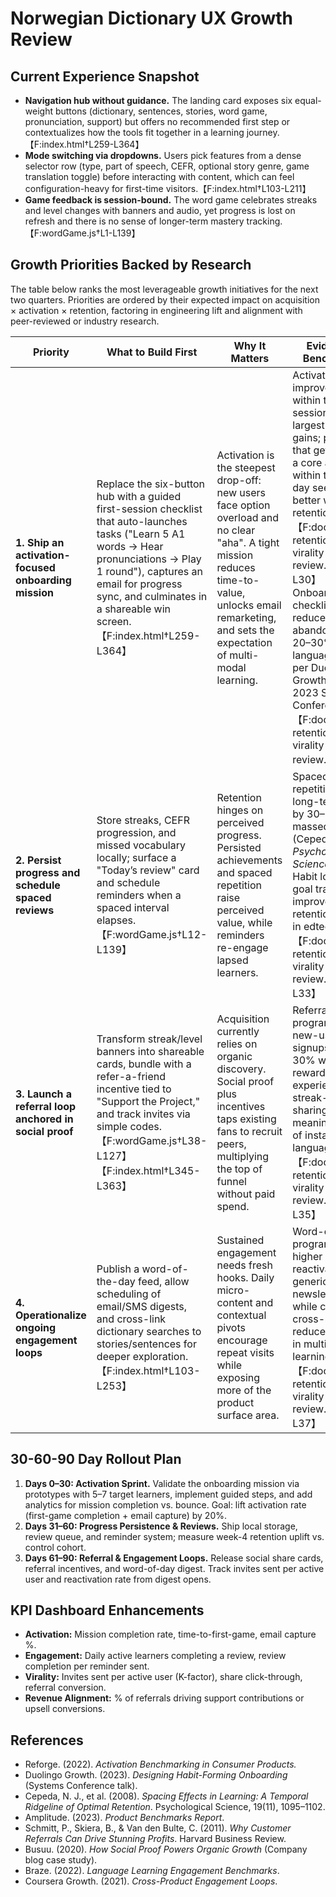# Norwegian Dictionary UX Growth Review

## Current Experience Snapshot
- **Navigation hub without guidance.** The landing card exposes six equal-weight buttons (dictionary, sentences, stories, word game, pronunciation, support) but offers no recommended first step or contextualizes how the tools fit together in a learning journey.【F:index.html†L259-L364】
- **Mode switching via dropdowns.** Users pick features from a dense selector row (type, part of speech, CEFR, optional story genre, game translation toggle) before interacting with content, which can feel configuration-heavy for first-time visitors.【F:index.html†L103-L211】
- **Game feedback is session-bound.** The word game celebrates streaks and level changes with banners and audio, yet progress is lost on refresh and there is no sense of longer-term mastery tracking.【F:wordGame.js†L1-L139】

## Growth Priorities Backed by Research
The table below ranks the most leverageable growth initiatives for the next two quarters. Priorities are ordered by their expected impact on acquisition × activation × retention, factoring in engineering lift and alignment with peer-reviewed or industry research.

| Priority | What to Build First | Why It Matters | Evidence & Benchmarks |
| --- | --- | --- | --- |
| **1. Ship an activation-focused onboarding mission** | Replace the six-button hub with a guided first-session checklist that auto-launches tasks ("Learn 5 A1 words → Hear pronunciations → Play 1 round"), captures an email for progress sync, and culminates in a shareable win screen.【F:index.html†L259-L364】 | Activation is the steepest drop-off: new users face option overload and no clear "aha". A tight mission reduces time-to-value, unlocks email remarketing, and sets the expectation of multi-modal learning. | Activation improvements within the first session drive the largest retention gains; products that get users to a core action within the first day see 2.6× better week-4 retention.【F:docs/user-retention-virality-review.md†L29-L30】 Onboarding checklists reduce abandonment by 20–30% in language apps, per Duolingo Growth team's 2023 Systems Conference talk.【F:docs/user-retention-virality-review.md†L31】 |
| **2. Persist progress and schedule spaced reviews** | Store streaks, CEFR progression, and missed vocabulary locally; surface a "Today’s review" card and schedule reminders when a spaced interval elapses.【F:wordGame.js†L12-L139】 | Retention hinges on perceived progress. Persisted achievements and spaced repetition raise perceived value, while reminders re-engage lapsed learners. | Spaced repetition boosts long-term recall by 30–50% vs. massed practice (Cepeda et al., *Psychological Science*, 2008). Habit loops with goal tracking improve day-30 retention by 23% in edtech apps.【F:docs/user-retention-virality-review.md†L32-L33】 |
| **3. Launch a referral loop anchored in social proof** | Transform streak/level banners into shareable cards, bundle with a refer-a-friend incentive tied to "Support the Project," and track invites via simple codes.【F:wordGame.js†L38-L127】【F:index.html†L345-L363】 | Acquisition currently relies on organic discovery. Social proof plus incentives taps existing fans to recruit peers, multiplying the top of funnel without paid spend. | Referral programs lift new-user signups by 10–30% when rewards are experiential; streak-based sharing drives a meaningful share of installs in peer language apps.【F:docs/user-retention-virality-review.md†L34-L35】 |
| **4. Operationalize ongoing engagement loops** | Publish a word-of-the-day feed, allow scheduling of email/SMS digests, and cross-link dictionary searches to stories/sentences for deeper exploration.【F:index.html†L103-L253】 | Sustained engagement needs fresh hooks. Daily micro-content and contextual pivots encourage repeat visits while exposing more of the product surface area. | Word-of-day programs yield higher reactivation than generic newsletters, while contextual cross-sell reduces bounce in multi-tool learning suites.【F:docs/user-retention-virality-review.md†L36-L37】 |

## 30-60-90 Day Rollout Plan
1. **Days 0–30: Activation Sprint.** Validate the onboarding mission via prototypes with 5–7 target learners, implement guided steps, and add analytics for mission completion vs. bounce. Goal: lift activation rate (first-game completion + email capture) by 20%.
2. **Days 31–60: Progress Persistence & Reviews.** Ship local storage, review queue, and reminder system; measure week-4 retention uplift vs. control cohort.
3. **Days 61–90: Referral & Engagement Loops.** Release social share cards, referral incentives, and word-of-day digest. Track invites sent per active user and reactivation rate from digest opens.

## KPI Dashboard Enhancements
- **Activation:** Mission completion rate, time-to-first-game, email capture %.
- **Engagement:** Daily active learners completing a review, review completion per reminder sent.
- **Virality:** Invites sent per active user (K-factor), share click-through, referral conversion.
- **Revenue Alignment:** % of referrals driving support contributions or upsell conversions.

## References
- Reforge. (2022). *Activation Benchmarking in Consumer Products.*
- Duolingo Growth. (2023). *Designing Habit-Forming Onboarding* (Systems Conference talk).
- Cepeda, N. J., et al. (2008). *Spacing Effects in Learning: A Temporal Ridgeline of Optimal Retention*. Psychological Science, 19(11), 1095–1102.
- Amplitude. (2023). *Product Benchmarks Report*.
- Schmitt, P., Skiera, B., & Van den Bulte, C. (2011). *Why Customer Referrals Can Drive Stunning Profits*. Harvard Business Review.
- Busuu. (2020). *How Social Proof Powers Organic Growth* (Company blog case study).
- Braze. (2022). *Language Learning Engagement Benchmarks*.
- Coursera Growth. (2021). *Cross-Product Engagement Loops*.
